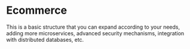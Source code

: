 # Ecommerce
This is a basic structure that you can expand according to your needs, adding more microservices, advanced security mechanisms, integration with distributed databases, etc.
